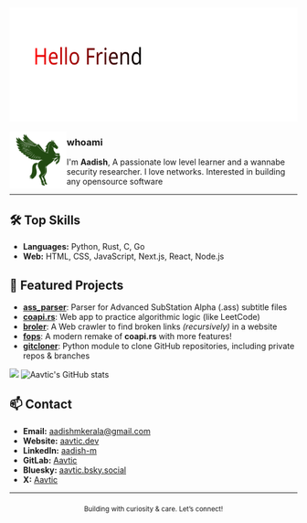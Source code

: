 <p align="left">
    <picture>
      <source media="(prefers-color-scheme: dark)" srcset="resources/hello_friend_dark.svg">
      <source media="(prefers-color-scheme: light)" srcset="resources/hellofriend.svg">
      <img alt="Flickering" src="resources/hellofriend.svg" width="600" height="200" style="max-width: 100%;">
    </picture>
</p>

<picture>
  <source media="(prefers-color-scheme: dark)" srcset="resources/pegasus.svg">
  <source media="(prefers-color-scheme: light)" srcset="resources/pegasus_light.svg">
  <img align="left" alt="Pegasus" src="resources/pegasus_light.svg" width="100" height="100" style="max-width: 100%;">
</picture>

### whoami

I'm **Aadish**, A passionate low level learner and a wannabe security researcher. I love networks. Interested in building any opensource software

---
## 🛠️ Top Skills

- **Languages:** Python, Rust, C, Go  
- **Web:** HTML, CSS, JavaScript, Next.js, React, Node.js

## 🚀 Featured Projects

- [**ass_parser**](https://github.com/Aavtic/ass_parser): Parser for Advanced SubStation Alpha (.ass) subtitle files
- [**coapi.rs**](https://github.com/Aavtic/coapi.rs): Web app to practice algorithmic logic (like LeetCode)
- [**broler**](https://github.com/Aavtic/broler): A Web crawler to find broken links *(recursively)* in a website
- [**fops**](https://github.com/Aavtic/fops): A modern remake of **coapi.rs** with more features! 
- [**gitcloner**](https://github.com/Aavtic/gitcloner): Python module to clone GitHub repositories, including private repos & branches


![](https://github-readme-stats.vercel.app/api/top-langs/?username=aavtic&layout=compact&langs_count=10&theme=transparent)
![Aavtic's GitHub stats](https://github-readme-stats.vercel.app/api?username=Aavtic&show_icons=true&theme=transparent)

## 📫 Contact

- **Email:** [aadishmkerala@gmail.com](mailto:aadishmkerala@gmail.com)
- **Website:** [aavtic.dev](https://aavtic.dev)
- **LinkedIn:** [aadish-m](https://www.linkedin.com/in/aadish-m)
- **GitLab:** [Aavtic](https://gitlab.com/aavtic)
- **Bluesky:** [aavtic.bsky.social](https://aavtic.bsky.social/)
- **X:** [Aavtic](https://x.com/aavtic)

---

<div align="center">
  <sub>Building with curiosity &amp; care. Let’s connect!</sub>
</div>


